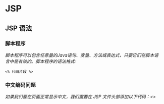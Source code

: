 # JSP
## JSP 语法
### 脚本程序
_脚本程序可以包含任意量的Java语句、变量、方法或表达式，只要它们在脚本语言中是有效的。脚本程序的语法格式:_

`<% 代码片段 %>`
### 中文编码问题
_如果我们要在页面正常显示中文，我们需要在 JSP 文件头部添加以下代码：<>_
